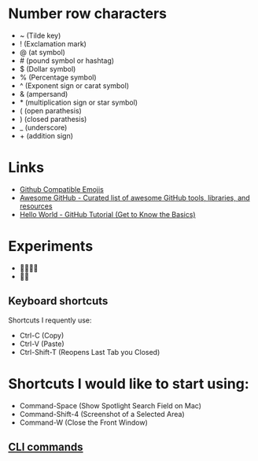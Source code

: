 # Number row characters
- ~  (Tilde key)  
- !  (Exclamation mark)  
- @  (at symbol)  
- \#  (pound symbol or hashtag)  
- $  (Dollar symbol)   
- %   (Percentage symbol)  
- ^  (Exponent sign or carat symbol)  
- &  (ampersand)  
- \* (multiplication sign or star symbol)  
- (  (open parathesis)  
- )  (closed parathesis)  
- _  (underscore)  
- \+ (addition sign)  

# Links

- [Github Compatible Emojis](https://www.webfx.com/tools/emoji-cheat-sheet/)  
- [Awesome GitHub - Curated list of awesome GitHub tools, libraries, and resources](https://github.com/fffaraz/awesome-github#awesome-github)  
- [Hello World - GitHub Tutorial (Get to Know the Basics)](https://docs.github.com/en/get-started/start-your-journey/hello-world)

# Experiments

- 🥔👨‍🌾🥔  
- 🐽🥓

## Keyboard shortcuts
Shortcuts I requently use:
- Ctrl-C (Copy)
- Ctrl-V (Paste)
- Ctrl-Shift-T (Reopens Last Tab you Closed)

# Shortcuts I would like to start using:
- Command-Space (Show Spotlight Search Field on Mac)
- Command-Shift-4 (Screenshot of a Selected Area)
- Command-W (Close the Front Window)

## [CLI commands](docs/cli.md)
